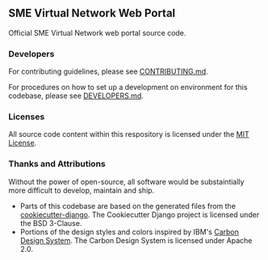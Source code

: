 ## SME Virtual Network Web Portal

Official SME Virtual Network web portal source code.

### Developers

For contributing guidelines, please see [CONTRIBUTING.md](https://github.com/smevirtual/smevirtual-web/blob/master/CONTRIBUTING.md).

For procedures on how to set up a development on environment for this codebase,
please see [DEVELOPERS.md](https://github.com/smevirtual/smevirtual-web/blob/master/CONTRIBUTING.md).

### Licenses

All source code content within this respository is licensed under the
[MIT License](https://opensource.org/licenses/MIT).

### Thanks and Attributions

Without the power of open-source, all software would be substaintially more
difficult to develop, maintain and ship.

* Parts of this codebase are based on the generated files from the
[cookiecutter-django](https://github.com/pydanny/cookiecutter-django).
The Cookiecutter Django project is licensed under the BSD 3-Clause.
* Portions of the design styles and colors inspired by IBM's
[Carbon Design System](http://carbondesignsystem.com/). The Carbon Design System
is licensed under Apache 2.0.
